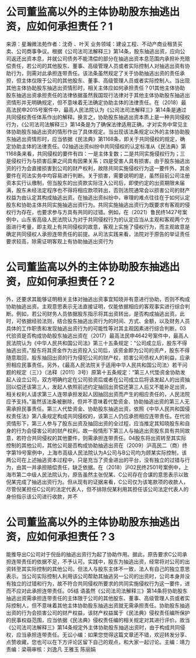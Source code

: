 # 公司董监高以外的主体协助股东抽逃出资，应如何承担责任？1

来源：星瀚微法苑作者：沈奇 、叶天 业务领域：建设工程、不动产商业租赁买卖、公司商事争议。根据《公司法司法解释三》第14条，股东抽逃出资，应向公司返还出资本息，并就公司债务不能清偿的部分在抽逃出资本息范围内承担补充赔偿责任，若公司的其他股东、董事、高级管理人员或者实际控制人对抽逃出资有协助行为，则需对此承担连带责任。该法条虽然规定了关于协助抽逃出资的责任承担，但主体仅限于公司的其他股东、董事、高级管理人员或者实际控制人。当出现其他主体协助股东抽逃出资情形时，相关主体应如何承担责任？01其他主体协助股东抽逃出资承担责任的法律依据虽然我国现行法律对于其他主体协助股东抽逃出资情形并无明确规定，但不意味着无法确定协助主体的法律责任。在（2018）最高法民申2015号案件中，最高人民法院认为《公司法司法解释三》第14条是通过共同侵权责任体系作出的解释。换言之，协助股东抽逃出资本质上是一种共同侵权行为，《公司法司法解释三》第14条是为了确保法律适用正确，才对实务中常见主体协助股东抽逃出资的情形作出了具体规定。当出现该法条规定以外的主体协助股东抽逃出资情形时，应当依据《民法典》第1168条，即关于共同侵权的规定，确定协助主体的法律责任。02抽逃出资纠纷中共同侵权的认定标准从《民法典》第1168条来看，共同侵权的要件有四：一是主体复数；二是共同实施侵权行为；三是侵权行为与损害后果之间具有因果关系；四是受害人具有损害。由于股东抽逃出资的行为会直接损害到公司的财产权利，故除共同实施侵权行为这一要件外，其余要件在司法实务中均容易进行判断。关于损害，需要说明的是，虽然目前公司注册资本实行认缴制，但当股东的出资款实际注入公司后，即使约定的出资期限未届满，股东未经法定程序也不得将相应款项转出，否则法院通常会以损害公司的财产权益为由认定其构成抽逃出资。在抽逃出资纠纷中，审理的难点往往在于如何认定股东和协助主体共同实施抽逃出资行为。共同实施抽逃出资行为既要求有客观的侵权行为存在，也要求参与方具有共同的过错。例如，在（2021）鲁民终1427号案例中，山东省高级人民法院认为对于共同侵权行为的认定应当从主观和客观两个方面进行考量，即主观上有共同侵权的故意，客观上实施了侵权行为，而主观故意是确定共同侵权人承担连带责任的前提。从司法实践来看，法院对于原告的举证责任要求较高，除需证明客观上有协助抽逃出资行为

# 公司董监高以外的主体协助股东抽逃出资，应如何承担责任？2

外，还要求其能够证明相关主体对抽逃出资事宜知晓并有意进行协助，否则不构成协助抽逃出资。主观意思表示无法直接证明，仅能依据相应的客观事实进行综合判断。例如，若公司财务人员依据股东指示将其出资转出，是否构成抽逃出资。此时，可依据经验法则，结合股东抽逃出资行为的时间、方式、金额，以及财务人员具体的工作职责和发现抽逃出资行为的可能性等对其主观因素进行综合判断。03代验资是否构成协助股东抽逃出资在（2017）最高法民申4642号案件中，最高人民法院认为《中华人民共和国公司法》第三十五条规定：“公司成立后，股东不得抽逃出资。”股东将其资金作为出资投入公司后，该资金即为公司的资产，股东不得随意取回，股东抽回出资的行为侵犯公司的财产权，损害公司债权人的利益，应承担相应民事责任。另外，《最高人民法院关于适用中华人民共和国公司法〉若干问题的规定（三）》（法释〔2011〕3号）原第十五条规定：“第三人代垫资金协助发起人设立公司，双方明确约定在公司验资后或者在公司成立后将该发起人的出资抽回以偿还该第三人，发起人依照前述约定抽回出资偿还第三人后又不能补足出资，相关权利人请求第三人连带承担发起人因抽回出资而产生的相应责任的，人民法院应予支持。”虽然该法条被删除，但并不意味着代垫资金、协助抽逃出资的第三人无需承担民事责任。第三人代垫资金、协助股东抽逃出资，依照《中华人民共和国侵权责任法》第八条规定构成共同侵权的，该第三人仍应承担相应连带责任。在代验资情形下，第三人参与了股东出资及抽回出资的全过程，应当推定其知晓股东和自身的行为会侵害公司的财产权利。故一般情形下第三人与抽逃出资股东具有共同故意，若符合共同侵权的其他要件，则需承担连带责任。04股东将出资转至其实际控制的其他公司，其他公司是否构成协助抽逃出资在（2009）沪高民二（商）终字第19号案例中，上海市高级人民法院认为A公司与B公司均为顾某实际控制，该两公司在上述抽逃资本过程中，只是充当了资金进出的平台，没有独立的过错与行为，由其一并承担赔偿责任，缺乏依据。在（2018）沪02民终2501号案例中，上海市第二中级人民法院认为，原告虽然主张倪某、C公司存在合谋的意思表示以致倪某完成了抽逃出资行为。但从现有的证据来看，C公司仅为该笔款项的收款人，尽管倪某担任C公司的法定代表人，但不排除倪某利用其担任该公司法定代表人的身份指示该公司进行收款，并不

# 公司董监高以外的主体协助股东抽逃出资，应如何承担责任？3

能推导出C公司对于倪岳的抽逃出资行为起了协助作用。据此，原告要求C公司承担连带责任的依据不足，不予认可。实践中，股东为抽逃出资，经常将对公司的出资转至其实际控制的其他公司。但法人与股东主体不一致，法人有自己的独立意思表示。当公司实际控制人利用该公司帮助其抽逃另一公司的出资时，公司本身并没有独立的过错和行为，故不符合共同侵权所要求的共同实施侵权行为这一要件，进而不应对此承担连带责任。05结 语虽然《公司法司法解释三》第14条将协助股东抽逃出资需承担连带责任的主体限于公司的其他股东、董事、高级管理人员或者实际控制人，但不意味着其他主体协助股东抽逃出资就无需承担责任。协助股东抽逃出资的行为会损害公司的财产权益，该财产权益属于《民法典》侵权责任编所保护的民事权益范围，应当依据《民法典》侵权责任编的相关规定对其进行评价。故当《公司法司法解释三》第14条规定外主体协助股东抽逃出资时，由于构成共同侵权，应当承担连带责任。无讼小编：如果您觉得这篇文章还不错，欢迎转发分享、点赞收藏，您也可以在下方评论区留下自己的观点，和大家一起讨论。主编：靖力责编：梁萌审核：刘逸凡 王雅玉 陈丽娟

